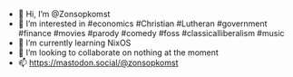 - 👋 Hi, I’m @Zonsopkomst
- 👀 I’m interested in #economics #Christian #Lutheran #government #finance #movies #parody #comedy #foss #classicalliberalism #music
- 🌱 I’m currently learning NixOS
- 💞️ I’m looking to collaborate on nothing at the moment
- 📫 https://mastodon.social/@zonsopkomst

<!---
Zonsopkomst/Zonsopkomst is a ✨ special ✨ repository because its `README.md` (this file) appears on your GitHub profile.
You can click the Preview link to take a look at your changes.
--->
